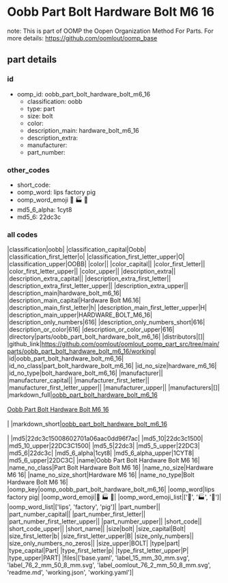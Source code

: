 # Oobb Part Bolt Hardware Bolt M6 16  

note: This is part of OOMP the Oopen Organization Method For Parts. For more details: https://github.com/oomlout/oomp_base

##  part details





### id
* oomp_id: oobb_part_bolt_hardware_bolt_m6_16
  * classification: oobb
  * type: part
  * size: bolt
  * color: 
  * description_main: hardware_bolt_m6_16
  * description_extra: 
  * manufacturer: 
  * part_number: 

### other_codes
* short_code: 
* oomp_word: lips factory pig
* oomp_word_emoji :lips: :factory: :pig:
* md5_6_alpha: 1cyt8
* md5_6: 22dc3c

### all codes 
|classification|oobb|
|classification_capital|Oobb|
|classification_first_letter|o|
|classification_first_letter_upper|O|
|classification_upper|OOBB|
|color||
|color_capital||
|color_first_letter||
|color_first_letter_upper||
|color_upper||
|description_extra||
|description_extra_capital||
|description_extra_first_letter||
|description_extra_first_letter_upper||
|description_extra_upper||
|description_main|hardware_bolt_m6_16|
|description_main_capital|Hardware Bolt M6.16|
|description_main_first_letter|h|
|description_main_first_letter_upper|H|
|description_main_upper|HARDWARE_BOLT_M6_16|
|description_only_numbers|616|
|description_only_numbers_short|616|
|description_or_color|616|
|description_or_color_upper|616|
|directory|parts/oobb_part_bolt_hardware_bolt_m6_16|
|distributors|[]|
|github_link|https://github.com/oomlout/oomlout_oomp_part_src/tree/main/parts/oobb_part_bolt_hardware_bolt_m6_16/working|
|id|oobb_part_bolt_hardware_bolt_m6_16|
|id_no_class|part_bolt_hardware_bolt_m6_16|
|id_no_size|hardware_m6_16|
|id_no_type|bolt_hardware_bolt_m6_16|
|manufacturer||
|manufacturer_capital||
|manufacturer_first_letter||
|manufacturer_first_letter_upper||
|manufacturer_upper||
|manufacturers|[]|
|markdown_full|[oobb_part_bolt_hardware_bolt_m6_16](https://github.com/oomlout/oomlout_oomp_part_src/tree/main/parts/oobb_part_bolt_hardware_bolt_m6_16/working)<br>[](https://github.com/oomlout/oomlout_oomp_part_src/tree/main/parts/oobb_part_bolt_hardware_bolt_m6_16/working)<br>[Oobb Part Bolt Hardware Bolt M6 16](https://github.com/oomlout/oomlout_oomp_part_src/tree/main/parts/oobb_part_bolt_hardware_bolt_m6_16/working)<br><br>|
|markdown_short|[oobb_part_bolt_hardware_bolt_m6_16](https://github.com/oomlout/oomlout_oomp_part_src/tree/main/parts/oobb_part_bolt_hardware_bolt_m6_16/working)<br><br>|
|md5|22dc3c15008602701a06aac0dd96f7ac|
|md5_10|22dc3c1500|
|md5_10_upper|22DC3C1500|
|md5_5|22dc3|
|md5_5_upper|22DC3|
|md5_6|22dc3c|
|md5_6_alpha|1cyt8|
|md5_6_alpha_upper|1CYT8|
|md5_6_upper|22DC3C|
|name|Oobb Part Bolt Hardware Bolt M6 16|
|name_no_class|Part Bolt Hardware Bolt M6 16|
|name_no_size|Hardware M6 16|
|name_no_size_short|Hardware M6 16|
|name_no_type|Bolt Hardware Bolt M6 16|
|oomp_key|oomp_oobb_part_bolt_hardware_bolt_m6_16|
|oomp_word|lips factory pig|
|oomp_word_emoji|:lips: :factory: :pig:|
|oomp_word_emoji_list|[':lips:', ':factory:', ':pig:']|
|oomp_word_list|['lips', 'factory', 'pig']|
|part_number||
|part_number_capital||
|part_number_first_letter||
|part_number_first_letter_upper||
|part_number_upper||
|short_code||
|short_code_upper||
|short_name||
|size|bolt|
|size_capital|Bolt|
|size_first_letter|b|
|size_first_letter_upper|B|
|size_only_numbers||
|size_only_numbers_no_zeros||
|size_upper|BOLT|
|type|part|
|type_capital|Part|
|type_first_letter|p|
|type_first_letter_upper|P|
|type_upper|PART|
|files|['base.yaml', 'label_15_mm_30_mm.svg', 'label_76_2_mm_50_8_mm.svg', 'label_oomlout_76_2_mm_50_8_mm.svg', 'readme.md', 'working.json', 'working.yaml']|
